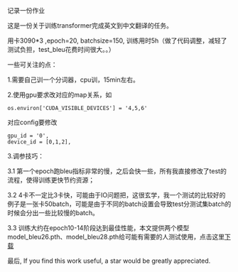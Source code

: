 记录一份作业

这是一份关于训练transformer完成英文到中文翻译的任务。

用卡3090*3 ,epoch=20, batchsize=150, 训练用时5h（做了代码调整，减轻了测试负担，test_bleu花费时间很大。。）

一些可关注的点：

1.需要自己训一个分词器，cpu训，15min左右。

2.使用gpu要求改对应的map关系，如

```
os.environ['CUDA_VISIBLE_DEVICES'] = '4,5,6'
```

对应config要修改

```
gpu_id = '0',
device_id = [0,1,2],
```

3.调参技巧：

3.1 第一个epoch跑bleu指标非常的慢，之后会快一些，所有我直接修改了test的流程，使得训练更快节约资源；

3.2 4卡不一定比3卡快，可能由于IO问题把，这很玄学，我一个测试的比较好的例子是一张卡50batch，可能是由于不同的batch设置会导致test分测试集batch的时候会分出一些比较慢的batch。

3.3 训练大约在epoch10-14阶段达到最佳性能，本文提供两个模型model_bleu26.pth、model_bleu28.pth给可能有需要的人测试使用，点击这里[下载](https://www.dropbox.com/scl/fo/2eqotgw9xxdwho5k8uee3/h?rlkey=p0dg3see1eiw8s6vr7rgl18yd&dl=0)

最后, If you find this work useful, a star would be greatly appreciated.

